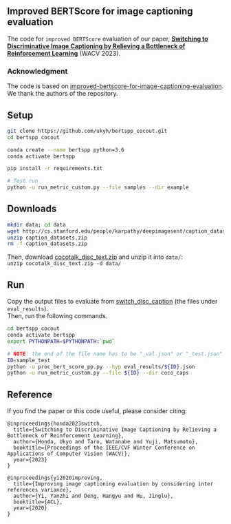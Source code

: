 ## Improved BERTScore for image captioning evaluation
<!-- Implementation of paper: Improving Image Captioning Evaluation by Considering Inter References Variance (ACL2020) -->

The code for `improved BERTScore` evaluation of our paper, **[Switching to Discriminative Image Captioning by Relieving a Bottleneck of Reinforcement Learning](https://github.com/ukyh/switch_disc_caption.git)** (WACV 2023).

### Acknowledgment
The code is based on [improved-bertscore-for-image-captioning-evaluation](https://github.com/ck0123/improved-bertscore-for-image-captioning-evaluation).
We thank the authors of the repository.


## Setup

```bash
git clone https://github.com/ukyh/bertspp_cocout.git
cd bertspp_cocout

conda create --name bertspp python=3.6
conda activate bertspp

pip install -r requirements.txt

# Test run
python -u run_metric_custom.py --file samples --dir example	
```


## Downloads

```bash
mkdir data; cd data
wget http://cs.stanford.edu/people/karpathy/deepimagesent/caption_datasets.zip
unzip caption_datasets.zip
rm -f caption_datasets.zip
```

Then, download [cocotalk_disc_text.zip](https://drive.google.com/file/d/12LY3FzL_zYHDUzp_pez9fvtA3LaATCZL/view?usp=sharing) and unzip it into `data/`:  
`unzip cocotalk_disc_text.zip -d data/`


## Run

Copy the output files to evaluate from [switch_disc_caption](https://github.com/ukyh/switch_disc_caption) (the files under `eval_results`).  
Then, run the following commands.

```bash
cd bertspp_cocout
conda activate bertspp
export PYTHONPATH=$PYTHONPATH:`pwd`

# NOTE: the end of the file name has to be "_val.json" or "_test.json"
ID=sample_test
python -u proc_bert_score_pp.py --hyp eval_results/${ID}.json
python -u run_metric_custom.py --file ${ID} --dir coco_caps
```


## Reference

If you find the paper or this code useful, please consider citing:

```
@inproceedings{honda2023switch,
  title={Switching to Discriminative Image Captioning by Relieving a Bottleneck of Reinforcement Learning},
  author={Honda, Ukyo and Taro, Watanabe and Yuji, Matsumoto},
  booktitle={Proceedings of the IEEE/CVF Winter Conference on Applications of Computer Vision (WACV)},
  year={2023}
}

@inproceedings{yi2020improving,
  title={Improving image captioning evaluation by considering inter references variance},
  author={Yi, Yanzhi and Deng, Hangyu and Hu, Jinglu},
  booktitle={ACL},
  year={2020}
}
```

<!-- ## Usage:
Recently, this repo provides two metrics ('with BERT' and 'simple')

* python3 run_metric.py    
    
* python3 run_metric_simple.py 

## example data:

example/example.json (you can modify this file for your own datasets)   



Fields explanation:  
* "refs": reference captions (each sample 5 references)    
* "cand": candidate caption (each sample 1 candidate)
* "refs_hid": contextual embeddings of reference captions
* "cand_hid": contextual embeddings of cand captions
* "mismatch": mismatches marks computed from all of reference captions
* "metric_result": scores on our metric  

  
NOTE:   
we also provide Flickr 8K Expert Annotation file with our format 'example/flickr.json'  
you can easily reproduce our result following run_metric.py lines 223-235. -->


<!-- ## Dependencies:
pytorch-pretrained-bert==0.6.2 (old version of [huggingface/transformers](https://github.com/huggingface/transformers))     
torch==0.4.1  
bert_score==0.1.2 (already in this repo) -->


